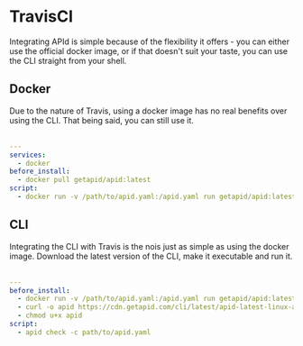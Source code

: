 # TravisCI

Integrating APId is simple because of the flexibility it offers - you can either use the official docker image, or if that doesn't suit your taste,
you can use the CLI straight from your shell.

## Docker

Due to the nature of Travis, using a docker image has no real benefits over using the CLI. That being said, you can still use it.
<br><br>

```yaml
---
services:
  - docker
before_install:
  - docker pull getapid/apid:latest
script:
  - docker run -v /path/to/apid.yaml:/apid.yaml run getapid/apid:latest check -c /apid.yaml
```

## CLI

Integrating the CLI with Travis is the nois just as simple as using the docker image. Download the latest version of the CLI, make it executable and run it.
<br><br>

```yaml
---
before_install:
  - docker run -v /path/to/apid.yaml:/apid.yaml run getapid/apid:latest check -c /apid.yaml
  - curl -o apid https://cdn.getapid.com/cli/latest/apid-latest-linux-amd64
  - chmod u+x apid
script:
  - apid check -c path/to/apid.yaml
```
